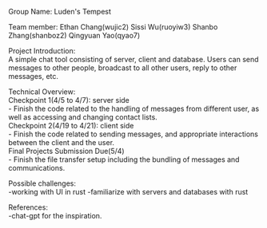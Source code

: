 Group Name:  Luden's Tempest

Team member: Ethan Chang(wujic2) Sissi Wu(ruoyiw3) Shanbo Zhang(shanboz2) Qingyuan Yao(qyao7)  

Project Introduction:  
A simple chat tool consisting of server, client and database. Users can send messages to other people, broadcast to all other users, reply to other messages, etc.  

Technical Overview:   
  Checkpoint 1(4/5 to 4/7): server side  
    - Finish the code related to the handling of messages from different user, as well as accessing and changing contact lists.  
  Checkpoint 2(4/19 to 4/21): client side  
    - Finish the code related to sending messages, and appropriate interactions between the client and the user.  
  Final Projects Submission Due(5/4)  
    - Finish the file transfer setup including the bundling of messages and communications.
  
Possible challenges:  
  -working with UI in rust
  -familiarize with servers and databases with rust 

References:  
  -chat-gpt for the inspiration.  

